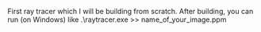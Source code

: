 First ray tracer which I will be building from scratch. 
After building, you can run (on Windows) like .\raytracer.exe >> name_of_your_image.ppm

